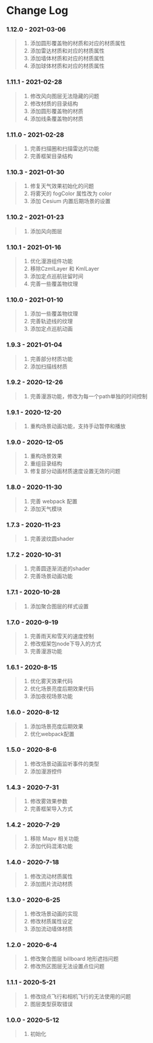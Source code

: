 # Change Log


### 1.12.0 - 2021-03-06

> 1. 添加圆形覆盖物的材质和对应的材质属性
> 2. 添加雷达材质和对应的材质属性
> 3. 添加墙体材质和对应的材质属性
> 3. 添加球体材质和对应的材质属性

### 1.11.1 - 2021-02-28

> 1. 修改风向图层无法隐藏的问题
> 2. 修改材质的目录结构
> 3. 添加圆形覆盖物的材质
> 4. 添加线条覆盖物的材质

### 1.11.0 - 2021-02-28

> 1. 完善扫描圈和扫描雷达的功能
> 2. 完善框架目录结构

### 1.10.3 - 2021-01-30

> 1. 修复天气效果初始化的问题
> 2. 将雾天的 fogColor 属性改为 color
> 3. 添加 Cesium 内置后期场景的设置

### 1.10.2 - 2021-01-23

> 1. 添加风向图层

### 1.10.1 - 2021-01-16

> 1. 优化漫游组件功能
> 2. 移除CzmlLayer 和 KmlLayer
> 3. 添加定点巡航驻留时间
> 4. 完善一些覆盖物纹理

### 1.10.0 - 2021-01-10

> 1. 添加一些覆盖物纹理
> 2. 完善轨迹线的纹理
> 3. 添加定点巡航动画

### 1.9.3 - 2021-01-04

> 1. 完善部分材质功能
> 2. 添加扫描线材质

### 1.9.2 - 2020-12-26

> 1. 完善漫游功能，修改为每一个path单独的时间控制

### 1.9.1 - 2020-12-20

> 1. 重构场景动画功能，支持手动暂停和播放

### 1.9.0 - 2020-12-05

> 1. 重构场景效果
> 2. 重组目录结构
> 3. 修复部分动画材质速度设置无效的问题

### 1.8.0 - 2020-11-30

> 1. 完善 webpack 配置
> 2. 添加天气模块

### 1.7.3 - 2020-11-23

> 1. 完善波纹圆shader

### 1.7.2 - 2020-10-31

> 1. 完善圆逐渐消逝的shader
> 2. 完善场景动画功能

### 1.7.1 - 2020-10-28

> 1. 添加聚合图层的样式设置

### 1.7.0 - 2020-9-19

> 1. 完善雨天和雪天的速度控制
> 2. 修改框架包node下导入的方式
> 3. 完善漫游功能

### 1.6.1 - 2020-8-15

> 1. 优化雾天效果代码
> 2. 优化场景亮度后期效果代码
> 3. 添加夜视场景功能

### 1.6.0 - 2020-8-12

> 1. 添加场景亮度后期效果
> 2. 优化webpack配置

### 1.5.0 - 2020-8-6

> 1. 修改场景动画监听事件的类型
> 2. 添加漫游控件

### 1.4.3 - 2020-7-31

> 1. 修改雾效果参数
> 2. 完善框架导入方式

### 1.4.2 - 2020-7-29

> 1. 移除 Mapv 相关功能
> 2. 添加代码混淆功能

### 1.4.0 - 2020-7-18

> 1. 修改流动材质属性
> 2. 添加图片流动材质

### 1.3.0 - 2020-6-25

> 1. 修改场景动画的实现
> 2. 修改材质属性设定
> 3. 添加流动墙体材质

### 1.2.0 - 2020-6-4

> 1. 修改聚合图层 billboard 地形遮挡问题
> 2. 修改热区图层无法设置点位问题

### 1.1.1 - 2020-5-21

> 1. 修改绕点飞行和相机飞行的无法使用的问题
> 2. 图层类型获取错误

### 1.0.0 - 2020-5-12

> 1. 初始化
